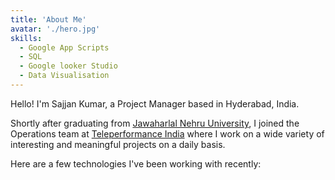 ```yaml
---
title: 'About Me'
avatar: './hero.jpg'
skills:
  - Google App Scripts
  - SQL
  - Google looker Studio
  - Data Visualisation
---
```


Hello! I'm Sajjan Kumar, a Project Manager based in Hyderabad, India.

Shortly after graduating from [Jawaharlal Nehru University](https://jntuh.ac.in//), I joined the Operations team at [Teleperformance India](https://www.teleperformance.com/en-us/) where I work on a wide variety of interesting and meaningful projects on a daily basis.

Here are a few technologies I've been working with recently:
